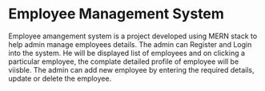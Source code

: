 # Employee Management System
 
Employee amangement system is a project developed using MERN stack to help admin manage employees details. The admin can Register and Login into the system. He will be displayed list of employees and on clicking a particular employee, the complate detailed profile of employee will be viisble. The admin can add new employee by entering the required details, update or delete the employee.  
